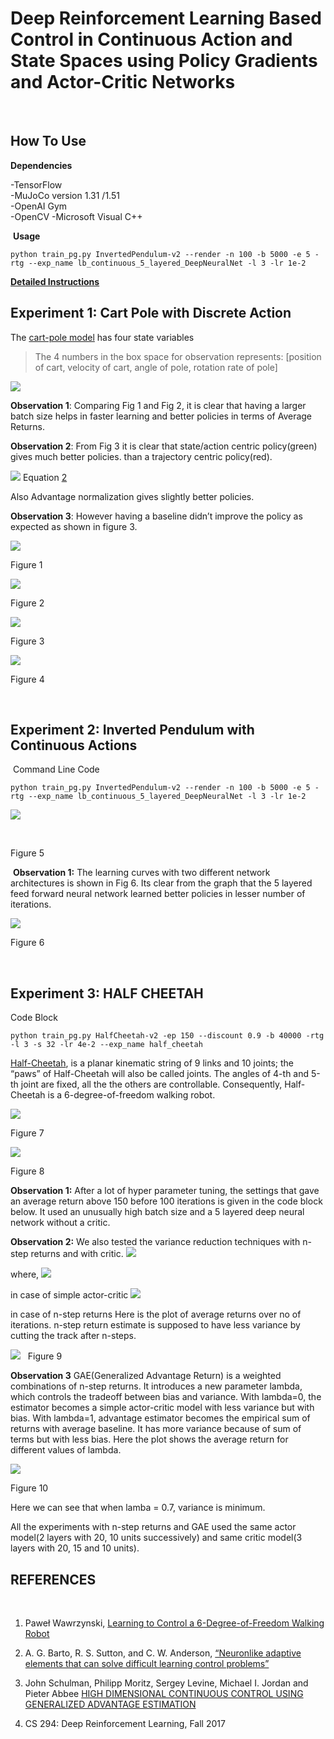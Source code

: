 Deep Reinforcement Learning Based Control in Continuous Action and State Spaces using Policy Gradients and Actor-Critic Networks
================================
 

## How To Use


**Dependencies**

-TensorFlow   
-MuJoCo version 1.31 /1.51  
-OpenAI Gym  
-OpenCV
-Microsoft Visual C++ 

 **Usage**

```
python train_pg.py InvertedPendulum-v2 --render -n 100 -b 5000 -e 5 -rtg --exp_name lb_continuous_5_layered_DeepNeuralNet -l 3 -lr 1e-2
```

**[Detailed Instructions](http://rail.eecs.berkeley.edu/deeprlcourse-fa17/f17docs/hw2_final.pdf)**



## Experiment 1: Cart Pole with Discrete Action 

The [cart-pole model](http://www.derongliu.org/adp/adp-cdrom/Barto1983.pdf) has four state variables
> The 4 numbers in the box space for observation represents: [position of cart, velocity of cart, angle of pole, rotation rate of pole]

![](Images/math1.png)


**Observation 1**: Comparing Fig 1 and Fig 2, it is clear that having a larger
    batch size helps in faster learning and better policies in terms of Average
    Returns.

**Observation 2**: From Fig 3 it is clear that state/action centric policy(green) gives much better policies. than a trajectory centric policy(red).

![](Images/equation2.gif)
Equation [2](https://docs.google.com/document/d/1Iw_TUijQ-C6F0M3mWWco8_rDiuEblKvtr8mCB3ITLas/edit#bookmark=id.ykbyvnen9iwg)

Also Advantage normalization gives slightly better policies.

**Observation 3**: However having a baseline didn’t improve the policy as expected as shown in figure 3.

![](Images/graph_small_batch.png)

Figure 1

![](Images/graph_large_batch.png)

Figure 2

![](Images/large_optimal.png)

Figure 3

![](Images/with-without-critic.png)

Figure 4

 
## Experiment 2: Inverted Pendulum with Continuous Actions

 Command Line Code
```
python train_pg.py InvertedPendulum-v2 --render -n 100 -b 5000 -e 5 -rtg --exp_name lb_continuous_5_layered_DeepNeuralNet -l 3 -lr 1e-2
```


![](Images/pendulum_continuous.PNG)

 

Figure 5

 **Observation 1:** The learning curves with two different network architectures
    is shown in Fig 6. Its clear from the graph that the 5 layered feed forward
    neural network learned better policies in lesser number of iterations.



![](Images/inverted.png)

Figure 6

 

## Experiment 3: HALF CHEETAH

Code Block

```
python train_pg.py HalfCheetah-v2 -ep 150 --discount 0.9 -b 40000 -rtg -l 3 -s 32 -lr 4e-2 --exp_name half_cheetah
```

[Half-Cheetah](http://prac.elka.pw.edu.pl//~pwawrzyn/pub-s/0601_SLEAC.pdf), is a planar kinematic string of 9 links and 10 joints; the
“paws” of Half-Cheetah will also be called joints. The angles of 4-th and 5-th
joint are fixed, all the the others are controllable. Consequently, Half-Cheetah
is a 6-degree-of-freedom walking robot.

![](Images/half-ch.PNG)

Figure 7

![](Images/half-cheetah.png)

Figure 8


**Observation 1:** After a lot of hyper parameter tuning, the settings that gave
an average return above 150 before 100 iterations is given in the code block
below. It used an unusually high batch size and a 5 layered deep neural network
without a critic.

**Observation 2:** We also tested the variance reduction techniques with n-step returns and with critic.
![](http://latex.codecogs.com/svg.latex?\nabla_{\theta}J(\theta)%3D\sum_{i%3D1}^{N}\sum_{t%3D1}^{T}\nabla_{\theta}\log\pi_{\theta}(a_{it}/s_{it})%20A(s_{it}%2Ca_{it}))

where,
![](http://latex.codecogs.com/svg.latex?A(s_{t}%2Ca_{t})%3Dr(s_t%2Ca_t)%2B\gamma.V(s_{t%2B1})-V(s_t))

 in case of simple actor-critic
![](http://latex.codecogs.com/svg.latex?A(s_t%2Ca_t)%3D\sum_{t%27%3Dt}^{t%2Bn}\gamma^{t%27-t}r(s_{t%27}%2Ca_{t%27})+\gamma^{n}V(s_{t%27%2Bn})-V(s_{t%27})) 

in case of n-step returns
Here is the plot of average returns over no of iterations. n-step return estimate is supposed to have less variance by cutting the track after n-steps.

![](Images/critic_vs_nocritic.png)
 
Figure 9

**Observation 3** GAE(Generalized Advantage Return) is a weighted combinations of n-step returns.
It introduces a new parameter lambda, which controls the tradeoff between bias and variance. 
With lambda=0, the estimator becomes a simple actor-critic model with less variance but with bias.
With lambda=1, advantage estimator becomes the empirical sum of returns with average baseline. It has more variance because
of sum of terms but with less bias. Here the plot shows the average return for different values of lambda.

![](Images/GAE.png)

Figure 10

Here we can see that when lamba = 0.7, variance is minimum.

All the experiments with n-step returns and GAE used the same actor model(2 layers with 20, 10 units successively)
and same critic model(3 layers with 20, 15 and 10 units).


## REFERENCES

 

1. Paweł Wawrzynski, [Learning to Control a 6-Degree-of-Freedom Walking Robot](http://prac.elka.pw.edu.pl//~pwawrzyn/pub-s/0601_SLEAC.pdf) 

2. A. G. Barto, R. S. Sutton, and C. W. Anderson, [“Neuronlike adaptive elements
that can solve difficult learning control problems”](
http://www.derongliu.org/adp/adp-cdrom/Barto1983.pdf)

3. John Schulman, Philipp Moritz, Sergey Levine, Michael I. Jordan and Pieter Abbee [HIGH DIMENSIONAL CONTINUOUS CONTROL USING GENERALIZED ADVANTAGE ESTIMATION](https://arxiv.org/pdf/1506.02438.pdf)

3. CS 294: Deep Reinforcement Learning, Fall 2017

 

 
